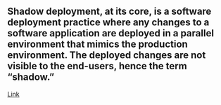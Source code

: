  Shadow deployment, at its core, is a software deployment practice where any changes to a software application are deployed in a parallel environment that mimics the production environment. 
The deployed changes are not visible to the end-users, hence the term “shadow.” 
---
  [Link](https://devops.com/what-is-a-shadow-deployment/)
